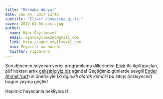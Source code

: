 ```yaml
---
title: "Merhaba dünya!"
date: Jan 04, 2017 12:42
subtitle: "Elixir dünyasına giriş!"
cover: 2017-01-04-post.jpg
author:
  name: Uğur Özyılmazel
  email: ugurozyilmazel@gmail.com
  link: http://ugur.ozyilmazel.com
  bio: Peynirli su böreği
  twitter: vigobronx
---
```


Son dönemin heyecan verici programlama dillerinden [Elixir](elixir-lang.org) 
ile ilgili ipuçları, püf noktarı artık [geliştiriciyiz.biz](http://geliştiriciyiz.biz) 
ağında! Geçtiğimiz günlerde sevgili [Ender Ahmet Yurt][1]’un önerisiyle (*ki ağırlıklı
olarak kendisi bu siteyi besleyecek*) bugün yayına geçtik!

Hepimiz heyecanla bekliyoruz!

[1]: http://enderahmetyurt.com/
